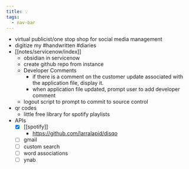 ```yaml
---
title: 💡
tags:
  - nav-bar
---
```

- virtual publicist/one stop shop for social media management 
- digitize my #handwritten #diaries 
- [[notes/servicenow/index]]
	- obsidian in servicenow
	- create github repo from instance 
	- Developer Comments
		- if there is a comment on the customer update associated with the application file, display it.
		- when application file updated, prompt user to add developer comment 
	- logout script to prompt to commit to source control 
- qr codes 
	- little free library for spotify playlists
- APIs
	- [x] [[spotify]]
		- https://github.com/larralapid/disqo
	- [ ] gmail
	- [ ] custom search 
	- [ ] word associations 
	- [ ] ynab 